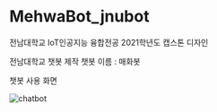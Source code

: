 # MehwaBot_jnubot
전남대학교 IoT인공지능 융합전공 2021학년도 캡스톤 디자인

전남대학교 챗봇 제작
챗봇 이름 : 매화봇

챗봇 사용 화면

![chatbot](https://user-images.githubusercontent.com/55068106/120958206-2da6f080-c792-11eb-91dc-0eebe2c53120.jpg)
